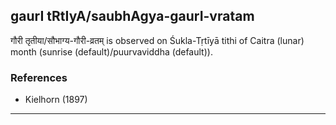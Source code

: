 ## gaurI tRtIyA/saubhAgya-gaurI-vratam

गौरी तृतीया/सौभाग्य-गौरी-व्रतम् is observed on Śukla-Tṛtīyā tithi of Caitra (lunar) month (sunrise (default)/puurvaviddha (default)).


### References
* Kielhorn (1897)

---
